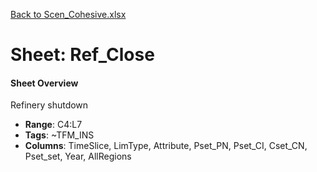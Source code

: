 [Back to Scen_Cohesive.xlsx](README.md)

# Sheet: Ref_Close

#### Sheet Overview

Refinery shutdown

- **Range**: C4:L7
- **Tags**: ~TFM_INS
- **Columns**: TimeSlice, LimType, Attribute, Pset_PN, Pset_CI, Cset_CN, Pset_set, Year, AllRegions


